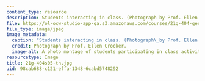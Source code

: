 ```yaml
---
content_type: resource
description: Students interacting in class. (Photograph by Prof. Ellen Crocker.)
file: https://ol-ocw-studio-app-qa.s3.amazonaws.com/courses/21g-404-german-iv-spring-2005/98cab688c121effa13486cabd5748292_21g-404s05-th.jpg
file_type: image/jpeg
image_metadata:
  caption: "Students interacting in class. (Photograph\_by Prof. Ellen Crocker.)"
  credit: Photograph by Prof. Ellen Crocker.
  image-alt: A photo montage of students participating in class activities.
resourcetype: Image
title: 21g-404s05-th.jpg
uid: 98cab688-c121-effa-1348-6cabd5748292
---
```


